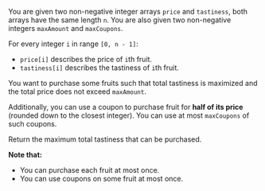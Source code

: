 You are given two non-negative integer arrays `price` and `tastiness`, both arrays have the same length `n`. You are also given two non-negative integers `maxAmount` and `maxCoupons`.

For every integer `i` in range `[0, n - 1]`:

- `price[i]` describes the price of `i`th fruit.
- `tastiness[i]` describes the tastiness of `i`th fruit.

You want to purchase some fruits such that total tastiness is maximized and the total price does not exceed `maxAmount`.

Additionally, you can use a coupon to purchase fruit for **half of its price** (rounded down to the closest integer). You can use at most `maxCoupons` of such coupons.

Return the maximum total tastiness that can be purchased.

**Note that:**

- You can purchase each fruit at most once.
- You can use coupons on some fruit at most once.